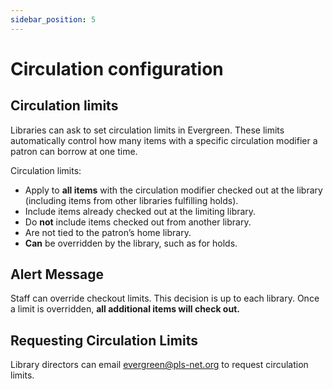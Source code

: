 ```yaml
---
sidebar_position: 5
---
```


# Circulation configuration

## Circulation limits
Libraries can ask to set circulation limits in Evergreen. These limits automatically control how many items with a specific circulation modifier a patron can borrow at one time.

Circulation limits:

- Apply to **all items** with the circulation modifier checked out at the library (including items from other libraries fulfilling holds).
- Include items already checked out at the limiting library.
- Do **not** include items checked out from another library.
- Are not tied to the patron’s home library.
- **Can** be overridden by the library, such as for holds.

## Alert Message

Staff can override checkout limits. This decision is up to each library. Once a limit is overridden, **all additional items will check out.**

## Requesting Circulation Limits

Library directors can email evergreen@pls-net.org to request circulation limits.